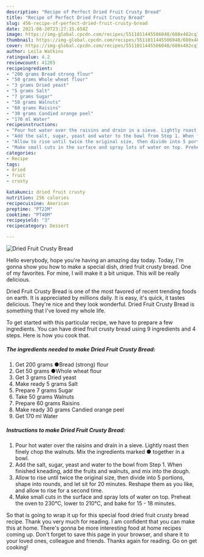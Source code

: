 ```yaml
---
description: "Recipe of Perfect Dried Fruit Crusty Bread"
title: "Recipe of Perfect Dried Fruit Crusty Bread"
slug: 456-recipe-of-perfect-dried-fruit-crusty-bread
date: 2021-08-20T23:27:15.658Z
image: https://img-global.cpcdn.com/recipes/5511011445506048/680x482cq70/dried-fruit-crusty-bread-recipe-main-photo.jpg
thumbnail: https://img-global.cpcdn.com/recipes/5511011445506048/680x482cq70/dried-fruit-crusty-bread-recipe-main-photo.jpg
cover: https://img-global.cpcdn.com/recipes/5511011445506048/680x482cq70/dried-fruit-crusty-bread-recipe-main-photo.jpg
author: Leila Watkins
ratingvalue: 4.2
reviewcount: 41265
recipeingredient:
- "200 grams Bread strong flour"
- "50 grams Whole wheat flour"
- "3 grams Dried yeast"
- "5 grams Salt"
- "7 grams Sugar"
- "50 grams Walnuts"
- "60 grams Raisins"
- "30 grams Candied orange peel"
- "170 ml Water"
recipeinstructions:
- "Pour hot water over the raisins and drain in a sieve. Lightly roast then finely chop the walnuts. Mix the ingredients marked ● together in a bowl."
- "Add the salt, sugar, yeast and water to the bowl from Step 1. When finished kneading, add the fruits and walnuts, and mix into the dough."
- "Allow to rise until twice the original size, then divide into 5 portions, shape into rounds, and let sit for 20 minutes. Reshape them as you like, and allow to rise for a second time."
- "Make small cuts in the surface and spray lots of water on top. Preheat the oven to 230℃, lower to 210℃, and bake for 15 - 18 minutes."
categories:
- Recipe
tags:
- dried
- fruit
- crusty

katakunci: dried fruit crusty 
nutrition: 256 calories
recipecuisine: American
preptime: "PT22M"
cooktime: "PT40M"
recipeyield: "3"
recipecategory: Dessert

---
```



![Dried Fruit Crusty Bread](https://img-global.cpcdn.com/recipes/5511011445506048/680x482cq70/dried-fruit-crusty-bread-recipe-main-photo.jpg)

Hello everybody, hope you're having an amazing day today. Today, I'm gonna show you how to make a special dish, dried fruit crusty bread. One of my favorites. For mine, I will make it a bit unique. This will be really delicious.



Dried Fruit Crusty Bread is one of the most favored of recent trending foods on earth. It is appreciated by millions daily. It is easy, it's quick, it tastes delicious. They're nice and they look wonderful. Dried Fruit Crusty Bread is something that I've loved my whole life.


To get started with this particular recipe, we have to prepare a few ingredients. You can have dried fruit crusty bread using 9 ingredients and 4 steps. Here is how you cook that.

<!--inarticleads1-->

##### The ingredients needed to make Dried Fruit Crusty Bread:

1. Get 200 grams ●Bread (strong) flour
1. Get 50 grams ●Whole wheat flour
1. Get 3 grams Dried yeast
1. Make ready 5 grams Salt
1. Prepare 7 grams Sugar
1. Take 50 grams Walnuts
1. Prepare 60 grams Raisins
1. Make ready 30 grams Candied orange peel
1. Get 170 ml Water




<!--inarticleads2-->

##### Instructions to make Dried Fruit Crusty Bread:

1. Pour hot water over the raisins and drain in a sieve. Lightly roast then finely chop the walnuts. Mix the ingredients marked ● together in a bowl.
1. Add the salt, sugar, yeast and water to the bowl from Step 1. When finished kneading, add the fruits and walnuts, and mix into the dough.
1. Allow to rise until twice the original size, then divide into 5 portions, shape into rounds, and let sit for 20 minutes. Reshape them as you like, and allow to rise for a second time.
1. Make small cuts in the surface and spray lots of water on top. Preheat the oven to 230℃, lower to 210℃, and bake for 15 - 18 minutes.




So that is going to wrap it up for this special food dried fruit crusty bread recipe. Thank you very much for reading. I am confident that you can make this at home. There's gonna be more interesting food at home recipes coming up. Don't forget to save this page in your browser, and share it to your loved ones, colleague and friends. Thanks again for reading. Go on get cooking!
